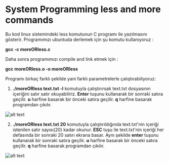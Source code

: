 # System Programming less and more commands
Bu kod linux sistemindeki less komutunun C programı ile yazılmasını gösterir.
Programımızı ubuntuda derlemek için şu komutu kullanıyoruz :

  **gcc -c moreORless.c**
   
Daha sonra programımızı compile and link etmek için :

   **gcc moreORless.o -o moreORless**
   
Programı birkaç farklı şekilde yani farklı parametrelerle çalıştırabiliyoruz:


1. **./moreORless text.txt -l** komutuyla çalıştırırsak text.txt dosyasının içeriğini satır satır okuyabiliriz. **Enter** tuşunu kullanarak bir sonraki satıra geçilir. **u** harfine basarak bir önceki satıra geçilir. **q** harfine basarak programdan çıkılır.

![alt text]()

2. **./moreORless text.txt 20** komutuyla çalıştırıldığında text.txt'nin içeriği istenilen satır sayısı(20) kadar okunur. **ESC** tuşu ile text.txt'nin içeriği her defasında bir sonraki 20 satırı ekrana basar. Aynı şekilde **enter** tuşunu kullanarak bir sonraki satıra geçilir. **u** harfine basarak bir önceki satıra geçilir. **q** harfine basarak programdan çıkılır.

![alt text](https://github.com/amineyesilyurt/MoreORLess_Command/blob/master/images/moreOrless_2.png)
